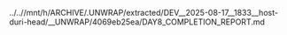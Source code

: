 ../..//mnt/h/ARCHIVE/.UNWRAP/extracted/DEV__2025-08-17__1833__host-duri-head/__UNWRAP/4069eb25ea/DAY8_COMPLETION_REPORT.md